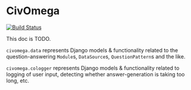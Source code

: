 # CivOmega

[![Build Status](https://travis-ci.org/CivOmega/civomega.png?branch=develop)](https://travis-ci.org/CivOmega/civomega)

This doc is TODO.

`civomega.data` represents Django models & functionality related to the
question-answering `Module`s, `DataSource`s, `QuestionPattern`s and the like.

`civomega.cologger` represents Django models & functionality related to
logging of user input, detecting whether answer-generation is taking too long,
etc.
